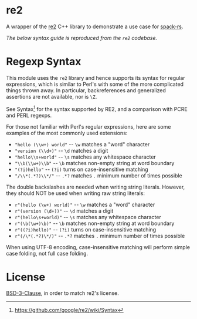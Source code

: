 re2
===

A wrapper of the [re2](https://github.com/google/re2) C++ library to demonstrate a use case for [spack-rs](https://github.com/cosmicexplorer/spack-rs).

*The below syntax guide is reproduced from the `re2` codebase.*

# Regexp Syntax

This module uses the `re2` library and hence supports
its syntax for regular expressions, which is similar to Perl's with
some of the more complicated things thrown away.  In particular,
backreferences and generalized assertions are not available, nor is `\Z`.

See Syntax[^syntax] for the syntax supported by RE2, and a comparison with PCRE and
PERL regexps.

[^syntax]: https://github.com/google/re2/wiki/Syntax

For those not familiar with Perl's regular expressions,
here are some examples of the most commonly used extensions:

- `"hello (\\w+) world"`  -- `\w` matches a "word" character
- `"version (\\d+)"`      -- `\d` matches a digit
- `"hello\\s+world"`      -- `\s` matches any whitespace character
- `"\\b(\\w+)\\b"`        -- `\b` matches non-empty string at word boundary
- `"(?i)hello"`           -- `(?i)` turns on case-insensitive matching
- `"/\\*(.*?)\\*/"`       -- `.*?` matches `.` minimum number of times
  possible

The double backslashes are needed when writing string literals.
However, they should NOT be used when writing raw string literals:

- `r"(hello (\w+) world)"`  -- `\w` matches a "word" character
- `r"(version (\d+))"`      -- `\d` matches a digit
- `r"(hello\s+world)"`      -- `\s` matches any whitespace character
- `r"(\b(\w+)\b)"`          -- `\b` matches non-empty string at word
  boundary
- `r"((?i)hello)"`          -- `(?i)` turns on case-insensitive matching
- `r"(/\*(.*?)\*/)"`        -- `.*?` matches `.` minimum number of times
  possible

When using UTF-8 encoding, case-insensitive matching will perform
simple case folding, not full case folding.

# License
[BSD-3-Clause](./LICENSE), in order to match re2's license.
